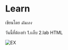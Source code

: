# Learn

เขียนโดย *ฉันเอง*

วันนี้ที่ต้องทำ
1.เเล็บ
2.lab HTML

![EX]([https://coderspace-storage-prod.s3.eu-central-1.amazonaws.com/media/blog/post/small_image/Screen_Shot_2021-06-09_at_10.11.25.png](https://coderspace-storage-prod.s3.eu-central-1.amazonaws.com/media/cache/96/f5/96f5fdae09fff2b1eb5be06e2814102e.webp)https://coderspace-storage-prod.s3.eu-central-1.amazonaws.com/media/cache/96/f5/96f5fdae09fff2b1eb5be06e2814102e.webp)
